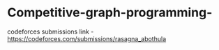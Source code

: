 # Competitive-graph-programming-
codeforces submissions link - https://codeforces.com/submissions/rasagna_abothula
